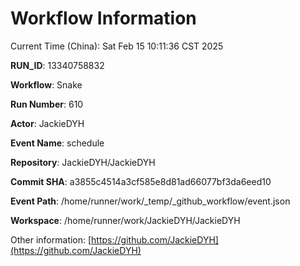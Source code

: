 # Workflow Information

Current Time (China): Sat Feb 15 10:11:36 CST 2025  

**RUN_ID**: 13340758832  

**Workflow**: Snake  

**Run Number**: 610  

**Actor**: JackieDYH  

**Event Name**: schedule  

**Repository**: JackieDYH/JackieDYH  

**Commit SHA**: a3855c4514a3cf585e8d81ad66077bf3da6eed10  

**Event Path**: /home/runner/work/_temp/_github_workflow/event.json  

**Workspace**: /home/runner/work/JackieDYH/JackieDYH  

Other information: [https://github.com/JackieDYH](https://github.com/JackieDYH)
